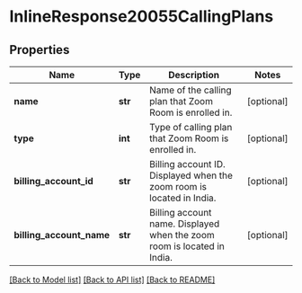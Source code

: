 # InlineResponse20055CallingPlans

## Properties
Name | Type | Description | Notes
------------ | ------------- | ------------- | -------------
**name** | **str** | Name of the calling plan that Zoom Room is enrolled in. | [optional] 
**type** | **int** | Type of calling plan that Zoom Room is enrolled in. | [optional] 
**billing_account_id** | **str** | Billing account ID. Displayed when the zoom room is located in India. | [optional] 
**billing_account_name** | **str** | Billing account name. Displayed when the zoom room is located in India. | [optional] 

[[Back to Model list]](../README.md#documentation-for-models) [[Back to API list]](../README.md#documentation-for-api-endpoints) [[Back to README]](../README.md)

